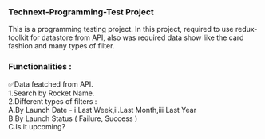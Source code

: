 ### Technext-Programming-Test Project
This is a programming testing project. In this project, required to use redux-toolkit for datastore from API, also was required data show like the card fashion and many types of filter.

### Functionalities :
✅Data featched from API.
</br>
1.Search by Rocket Name.</br>
2.Different types of filters : </br> A.By Launch Date - i.Last Week,ii.Last Month,iii Last Year </br> B.By Launch Status ( Failure, Success ) </br> C.Is it upcoming?

